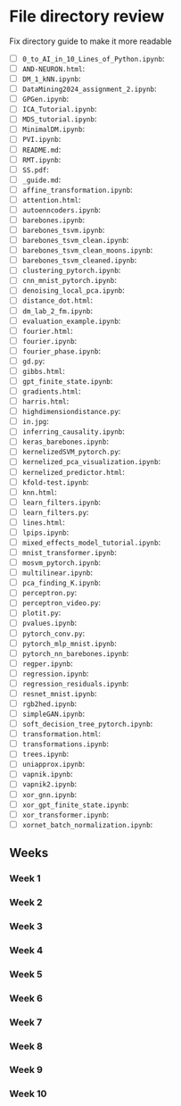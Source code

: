 # File directory review

Fix directory guide to make it more readable

- [ ] `0_to_AI_in_10_Lines_of_Python.ipynb`:
- [ ] `AND-NEURON.html`:
- [ ] `DM_1_kNN.ipynb`:
- [ ] `DataMining2024_assignment_2.ipynb`:
- [ ] `GPGen.ipynb`:
- [ ] `ICA_Tutorial.ipynb`:
- [ ] `MDS_tutorial.ipynb`:
- [ ] `MinimalDM.ipynb`:
- [ ] `PVI.ipynb`:
- [ ] `README.md`:
- [ ] `RMT.ipynb`:
- [ ] `SS.pdf`:
- [ ] `_guide.md`:
- [ ] `affine_transformation.ipynb`:
- [ ] `attention.html`:
- [ ] `autoenncoders.ipynb`:
- [ ] `barebones.ipynb`:
- [ ] `barebones_tsvm.ipynb`:
- [ ] `barebones_tsvm_clean.ipynb`:
- [ ] `barebones_tsvm_clean_moons.ipynb`:
- [ ] `barebones_tsvm_cleaned.ipynb`:
- [ ] `clustering_pytorch.ipynb`:
- [ ] `cnn_mnist_pytorch.ipynb`:
- [ ] `denoising_local_pca.ipynb`:
- [ ] `distance_dot.html`:
- [ ] `dm_lab_2_fm.ipynb`:
- [ ] `evaluation_example.ipynb`:
- [ ] `fourier.html`:
- [ ] `fourier.ipynb`:
- [ ] `fourier_phase.ipynb`:
- [ ] `gd.py`:
- [ ] `gibbs.html`:
- [ ] `gpt_finite_state.ipynb`:
- [ ] `gradients.html`:
- [ ] `harris.html`:
- [ ] `highdimensiondistance.py`:
- [ ] `in.jpg`:
- [ ] `inferring_causality.ipynb`:
- [ ] `keras_barebones.ipynb`:
- [ ] `kernelizedSVM_pytorch.py`:
- [ ] `kernelized_pca_visualization.ipynb`:
- [ ] `kernelized_predictor.html`:
- [ ] `kfold-test.ipynb`:
- [ ] `knn.html`:
- [ ] `learn_filters.ipynb`:
- [ ] `learn_filters.py`:
- [ ] `lines.html`:
- [ ] `lpips.ipynb`:
- [ ] `mixed_effects_model_tutorial.ipynb`:
- [ ] `mnist_transformer.ipynb`:
- [ ] `mosvm_pytorch.ipynb`:
- [ ] `multilinear.ipynb`:
- [ ] `pca_finding_K.ipynb`:
- [ ] `perceptron.py`:
- [ ] `perceptron_video.py`:
- [ ] `plotit.py`:
- [ ] `pvalues.ipynb`:
- [ ] `pytorch_conv.py`:
- [ ] `pytorch_mlp_mnist.ipynb`:
- [ ] `pytorch_nn_barebones.ipynb`:
- [ ] `regper.ipynb`:
- [ ] `regression.ipynb`:
- [ ] `regression_residuals.ipynb`:
- [ ] `resnet_mnist.ipynb`:
- [ ] `rgb2hed.ipynb`:
- [ ] `simpleGAN.ipynb`:
- [ ] `soft_decision_tree_pytorch.ipynb`:
- [ ] `transformation.html`:
- [ ] `transformations.ipynb`:
- [ ] `trees.ipynb`:
- [ ] `uniapprox.ipynb`:
- [ ] `vapnik.ipynb`:
- [ ] `vapnik2.ipynb`:
- [ ] `xor_gnn.ipynb`:
- [ ] `xor_gpt_finite_state.ipynb`:
- [ ] `xor_transformer.ipynb`:
- [ ] `xornet_batch_normalization.ipynb`:

## Weeks

### Week 1

### Week 2

### Week 3

### Week 4

### Week 5

### Week 6

### Week 7

### Week 8

### Week 9

### Week 10
